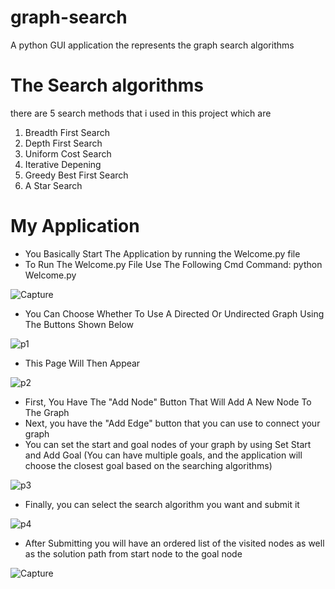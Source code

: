 # graph-search
A python GUI application the represents the graph search algorithms

# The Search algorithms
there are 5 search methods that i used in this project which are
1. Breadth First Search
2. Depth First Search
3. Uniform Cost Search
4. Iterative Depening
5. Greedy Best First Search
6. A Star Search

# My Application
* You Basically Start The Application by running the Welcome.py file
* To Run The Welcome.py File Use The Following Cmd Command: python Welcome.py

![Capture](https://github.com/Aztenz/graph-search/assets/83182450/0e4168ab-1552-4982-a981-9d55fd5b99ca)

* You Can Choose Whether To Use A Directed Or Undirected Graph Using The Buttons Shown Below 

![p1](https://github.com/Aztenz/graph-search/assets/83182450/a22044da-8840-4ddb-8251-0fdb6a63e94b)

* This Page Will Then Appear

![p2](https://github.com/Aztenz/graph-search/assets/83182450/6dcea5c6-cc7f-4f00-ae2a-606c53e7bdd1)

* First, You Have The "Add Node" Button That Will Add A New Node To The Graph
* Next, you have the "Add Edge" button that you can use to connect your graph
* You can set the start and goal nodes of your graph by using Set Start and Add Goal (You can have multiple goals, and the application will choose the closest goal based on the searching algorithms)

![p3](https://github.com/Aztenz/graph-search/assets/83182450/ce28ccc1-d95d-4647-ad98-8e69fbdf747a)

* Finally, you can select the search algorithm you want and submit it

![p4](https://github.com/Aztenz/graph-search/assets/83182450/d51ee18b-ed02-4da5-b969-b7ff6442a8d2)

* After Submitting you will have an ordered list of the visited nodes as well as the solution path from start node to the goal node

![Capture](https://github.com/Aztenz/graph-search/assets/83182450/8cf68da1-fd22-4d5c-81ec-7a86a2fc78f4)
